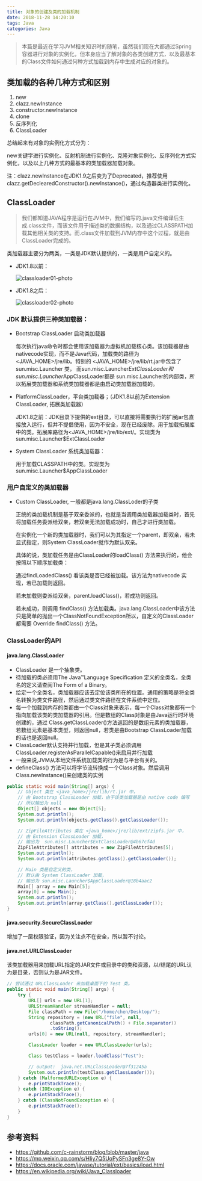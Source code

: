 ```yaml
---
title: 对象的创建及类的加载机制
date: 2018-11-28 14:20:10
tags: Java
categories: Java
---
```


> 本篇是最近在学习JVM相关知识时的随笔，虽然我们现在大都通过Spring容器进行对象的实例化，但本身应当了解对象的各类创建方式，以及最基本的Class文件如何通过何种方式加载到内存中生成对应的对象的。

<!-- more -->

## 类加载的各种几种方式和区别

1. new
2. clazz.newInstance
3. constructor.newInstance
4. clone
5. 反序列化
6. ClassLoader

总结起来有对象的实例化方式分为：

new关键字进行实例化、反射机制进行实例化、克隆对象实例化、反序列化方式实例化，以及以上几种方式的最基本的类加载器加载对象。

注：clazz.newInstance在JDK1.9之后变为了Deprecated，推荐使用
clazz.getDeclearedConstructor().newInstance()，通过构造器类进行实例化。

## ClassLoader

> 我们都知道JAVA程序是运行在JVM中，我们编写的.java文件编译后生成.class文件，而该文件用于描述类的数据结构，以及通过CLASSPATH加载其他相关类的支持。而.class文件加载到JVM内存中这个过程，就是由ClassLoader完成的。

类加载器主要分为两类，一类是JDK默认提供的，一类是用户自定义的。 

* JDK1.8以前：

    ![classloader01-photo](/image/classloader01.png)

* JDK1.8之后：

    ![classloader02-photo](/image/classloader02.jpg)

### JDK 默认提供三种类加载器：

* Bootstrap ClassLoader 启动类加载器

    每次执行java命令时都会使用该加载器为虚拟机加载核心类。该加载器是由nativecode实现，而不是Java代码，加载类的路径为<JAVA_HOME>/jre/lib。特别的 <JAVA_HOME>/jre/lib/rt.jar中包含了sun.misc.Launcher 类， 而sun.misc.Launcher$ExtClassLoader和sun.misc.Launcher$AppClassLoader都是 sun.misc.Launcher的内部类，所以拓展类加载器和系统类加载器都是由启动类加载器加载的。

* PlatformClassLoader，平台类加载器；（JDK1.8以前为Extension ClassLoader, 拓展类加载器）

    JDK1.8之前：JDK目录下提供的ext目录，可以直接将需要执行的扩展jar包直接放入运行，但并不提倡使用，因为不安全，现在已经废除。用于加载拓展库中的类。拓展库路径为<JAVA_HOME>/jre/lib/ext/。实现类为sun.misc.Launcher$ExtClassLoader

* System ClassLoader 系统类加载器：

    用于加载CLASSPATH中的类。实现类为sun.misc.Launcher$AppClassLoader

### 用户自定义的类加载器

* Custom ClassLoader, 一般都是java.lang.ClassLoder的子类

    正统的类加载机制是基于双亲委派的，也就是当调用类加载器加载类时，首先将加载任务委派给双亲，若双亲无法加载成功时，自己才进行类加载。

    在实例化一个新的类加载器时，我们可以为其指定一个parent，即双亲，若未显式指定，则System ClassLoader就作为默认双亲。

    具体的说，类加载任务是由ClassLoader的loadClass() 方法来执行的，他会按照以下顺序加载类：

    通过findLoadedClass() 看该类是否已经被加载。该方法为nativecode 实现，若已加载则返回。
    
    若未加载则委派给双亲，parent.loadClass()，若成功则返回。
    
    若未成功，则调用 findClass() 方法加载类。java.lang.ClassLoader中该方法只是简单的抛出一个ClassNotFoundException所以，自定义的ClassLoader都需要 Override findClass() 方法。

### ClassLoader的API

#### java.lang.ClassLoader

* ClassLoader 是一个抽象类。
* 待加载的类必须用The Java™Language Specification 定义的全类名，全类名的定义请查阅The Form of a Binary。
* 给定一个全类名，类加载器应该去定位该类所在的位置。通用的策略是将全类名转换为类文件路径，然后通过类文件路径在文件系统中定位。
* 每一个加载到内存的类都由一个Class对象来表示，每一个Class对象都有一个指向加载该类的类加载器的引用。但是数组的Class对象是由Java运行时环境创建的，通过 Class.getClassLoader()方法返回的是数组元素的类加载器，若数组元素是基本类型，则返回null，若类是由Bootstrap ClassLoader加载的话也是返回null。
* ClassLoader默认支持并行加载，但是其子类必须调用ClassLoader.registerAsParallelCapable()来启用并行加载
* 一般来说,JVM从本地文件系统加载类的行为是与平台有关的。
* defineClass() 方法可以将字节流转换成一个Class对象。然后调用Class.newInstance()来创建类的实例

```java
public static void main(String[] args) {
    // Object 类在 <java_home>/jre/lib/rt.jar 中，
    // 由 Bootstrap ClassLoader 加载，由于该类加载器是由 native code 编写
    // 所以输出为 null
    Object[] objects = new Object[5];
    System.out.println();
    System.out.println(objects.getClass().getClassLoader());

    // ZipFileAttributes 类在 <java_home>/jre/lib/ext/zipfs.jar 中，
    // 由 Extension ClassLoader 加载，
    // 输出为  sun.misc.Launcher$ExtClassLoader@4b67cf4d
    ZipFileAttributes[] attributes = new ZipFileAttributes[5];
    System.out.println();
    System.out.println(attributes.getClass().getClassLoader());

    // Main 类是自定义的类，
    // 默认由 System ClassLoader 加载，
    // 输出为 sun.misc.Launcher$AppClassLoader@18b4aac2
    Main[] array = new Main[5];
    array[0] = new Main();
    System.out.println();
    System.out.println(array.getClass().getClassLoader());
}
```

#### java.security.SecureClassLoader
增加了一层权限验证，因为关注点不在安全，所以暂不讨论。

#### java.net.URLClassLoader
该类加载器用来加载URL指定的JAR文件或目录中的类和资源，以/结尾的URL认为是目录，否则认为是JAR文件。

```java
// 尝试通过 URLClassLoader 来加载桌面下的 Test 类。
public static void main(String[] args) {
    try {
        URL[] urls = new URL[1];
        URLStreamHandler streamHandler = null;
        File classPath = new File("/home/chen/Desktop/");
        String repository = (new URL("file", null,
                classPath.getCanonicalPath() + File.separator))
                .toString();
        urls[0] = new URL(null, repository, streamHandler);

        ClassLoader loader = new URLClassLoader(urls);

        Class testClass = loader.loadClass("Test");

        // output:  java.net.URLClassLoader@7f31245a
        System.out.println(testClass.getClassLoader());
    } catch (MalformedURLException e) {
        e.printStackTrace();
    } catch (IOException e) {
        e.printStackTrace();
    } catch (ClassNotFoundException e) {
        e.printStackTrace();
    }
}

```

## 参考资料
* https://github.com/c-rainstorm/blog/blob/master/java
* https://mp.weixin.qq.com/s/HIiy7Q5UoPySFn3ge8Y-Ow
* https://docs.oracle.com/javase/tutorial/ext/basics/load.html
* https://en.wikipedia.org/wiki/Java_Classloader